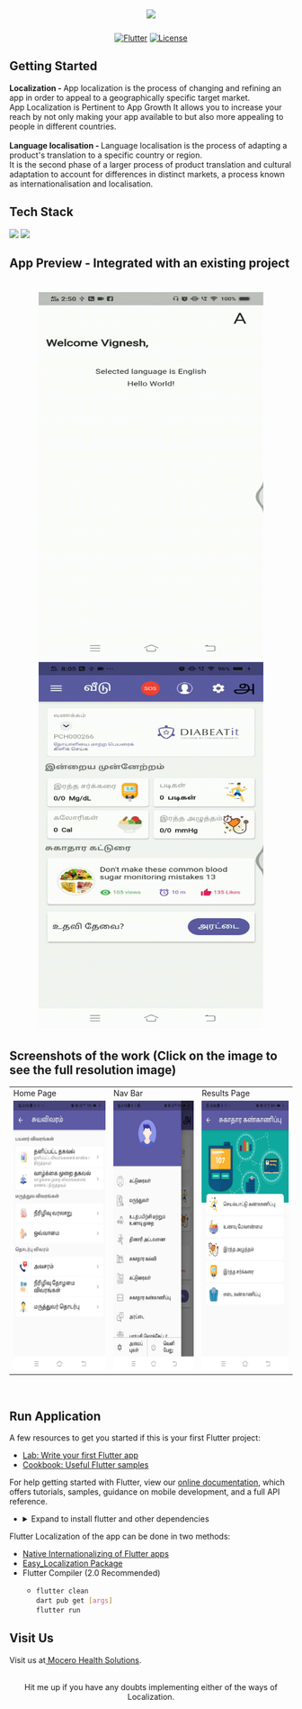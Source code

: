
<h1 align="center">
  <img src="https://localizely.com/wp-content/uploads/2019/11/flutter_localization_og-1.png">
</h1>
<p align="center">
<a href=""><img title="Flutter" src="https://img.shields.io/badge/Flutter-2-blue?style=for-the-badge&logo=flutter"></a>
<a href=""><img title="License" src="https://img.shields.io/badge/License-Open Source-brightgreen?style=for-the-badge&logo="></a>
</p>

## Getting Started
<Strong>Localization - </Strong>App localization is the process of changing and refining an app in order to appeal to a geographically specific target market.
<br>
App Localization is Pertinent to App Growth
It allows you to increase your reach by not only making your app available to but also more appealing to people in different countries.
<br><br>
<Strong>Language localisation - </Strong>Language localisation is the process of adapting a product's translation to a specific country or region.
<br>It is the second phase of a larger process of product translation and cultural adaptation to account for differences in distinct markets, a process known as internationalisation and localisation. 
## Tech Stack
<img height="52" src="https://upload.wikimedia.org/wikipedia/commons/1/17/Google-flutter-logo.png" /></a>  <img height="82" src="https://img.flaticon.com/icons/png/512/136/136443.png?size=1200x630f&pad=10,10,10,10&ext=png&bg=FFFFFFFF" /></a>

## App Preview - Integrated with an existing project
 
 <h1 align="center">
  <img src="https://github.com/Vignesh0404/Flutter-Localization/blob/master/output/4.gif"  width=400 height=650>  <img src="https://github.com/Vignesh0404/Flutter-Localization/blob/master/output/5.gif"  width=400 height=650>
</h1>

## Screenshots of the work (Click on the image to see the full resolution image)
<table>
  <tr>
    <td>Home Page</td>
     <td>Nav Bar</td>
     <td>Results Page</td>
  </tr>
  <tr>
    <td><img src="https://github.com/Vignesh0404/Flutter-Localization/blob/master/output/1.jpeg" width=300 height=480></td>
    <td><img src="https://github.com/Vignesh0404/Flutter-Localization/blob/master/output/2.jpeg" width=270 height=480></td>
    <td><img src="https://github.com/Vignesh0404/Flutter-Localization/blob/master/output/3.jpeg" width=270 height=480></td>
  </tr>
 </table>
 <br>

 
## Run Application
A few resources to get you started if this is your first Flutter project:

- [Lab: Write your first Flutter app](https://flutter.dev/docs/get-started/codelab)
- [Cookbook: Useful Flutter samples](https://flutter.dev/docs/cookbook)

For help getting started with Flutter, view our
[online documentation](https://flutter.dev/docs), which offers tutorials,
samples, guidance on mobile development, and a full API reference.

<ul><li><details>
<summary>Expand to install flutter and other dependencies</b></summary>
<li>Follow this to install <strong><a href="https://flutter.dev/docs/get-started/install">Flutter</a></strong></li>
</ul></li></ul></details></li></ul>

Flutter Localization of the app can be done in two methods:

- [Native Internationalizing of Flutter apps](https://flutter.dev/docs/development/accessibility-and-localization/internationalization)
- [Easy_Localization Package](https://pub.dev/packages/easy_localization)
- Flutter Compiler (2.0 Recommended)
  - ```bash
    flutter clean
    dart pub get [args]
    flutter run
    ```

## Visit Us
Visit us at<a href="https://ursugar.com/"> Mocero Health Solutions</a>.
<br><br>
<p align="center">
 Hit me up if you have any doubts implementing either of the ways of Localization. 
</p>

